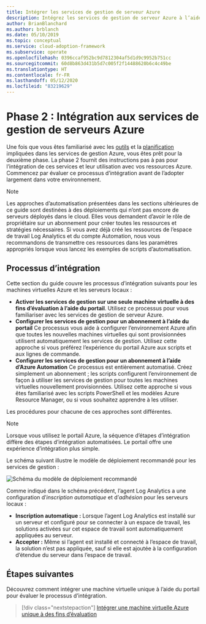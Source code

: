 ```yaml
---
title: Intégrer les services de gestion de serveur Azure
description: Intégrez les services de gestion de serveur Azure à l’aide des informations relatives aux machines virtuelles Azure et aux serveurs locaux.
author: BrianBlanchard
ms.author: brblanch
ms.date: 05/10/2019
ms.topic: conceptual
ms.service: cloud-adoption-framework
ms.subservice: operate
ms.openlocfilehash: 0396ccaf952bc9d7812304af5d1d9c9952b751cc
ms.sourcegitcommit: 60d8b863d431b5d7c005f2f14488620b6c4c49be
ms.translationtype: HT
ms.contentlocale: fr-FR
ms.lasthandoff: 05/12/2020
ms.locfileid: "83219629"
---
```

# <a name="phase-2-onboarding-azure-server-management-services"></a>Phase 2 : Intégration aux services de gestion de serveurs Azure

Une fois que vous êtes familiarisé avec les [outils](./tools-services.md) et la [planification](./prerequisites.md) impliquées dans les services de gestion Azure, vous êtes prêt pour la deuxième phase. La phase 2 fournit des instructions pas à pas pour l’intégration de ces services et leur utilisation avec vos ressources Azure. Commencez par évaluer ce processus d’intégration avant de l’adopter largement dans votre environnement.

> [!NOTE]
> Les approches d’automatisation présentées dans les sections ultérieures de ce guide sont destinées à des déploiements qui n’ont pas encore de serveurs déployés dans le cloud. Elles vous demandent d’avoir le rôle de propriétaire sur un abonnement pour créer toutes les ressources et stratégies nécessaires. Si vous avez déjà créé les ressources de l’espace de travail Log Analytics et du compte Automation, nous vous recommandons de transmettre ces ressources dans les paramètres appropriés lorsque vous lancez les exemples de scripts d’automatisation.

## <a name="onboarding-processes"></a>Processus d’intégration

Cette section du guide couvre les processus d’intégration suivants pour les machines virtuelles Azure et les serveurs locaux :

- **Activer les services de gestion sur une seule machine virtuelle à des fins d’évaluation à l’aide du portail**. Utilisez ce processus pour vous familiariser avec les services de gestion de serveur Azure.
- **Configurer les services de gestion pour un abonnement à l’aide du portail** Ce processus vous aide à configurer l’environnement Azure afin que toutes les nouvelles machines virtuelles qui sont provisionnées utilisent automatiquement les services de gestion. Utilisez cette approche si vous préférez l’expérience du portail Azure aux scripts et aux lignes de commande.
- **Configurer les services de gestion pour un abonnement à l’aide d’Azure Automation** Ce processus est entièrement automatisé. Créez simplement un abonnement ; les scripts configurent l’environnement de façon à utiliser les services de gestion pour toutes les machines virtuelles nouvellement provisionnées. Utilisez cette approche si vous êtes familiarisé avec les scripts PowerShell et les modèles Azure Resource Manager, ou si vous souhaitez apprendre à les utiliser.

Les procédures pour chacune de ces approches sont différentes.

> [!NOTE]
> Lorsque vous utilisez le portail Azure, la séquence d’étapes d’intégration diffère des étapes d’intégration automatisées. Le portail offre une expérience d’intégration plus simple.

Le schéma suivant illustre le modèle de déploiement recommandé pour les services de gestion :

![Schéma du modèle de déploiement recommandé](./media/recommended-deployment.png)

Comme indiqué dans le schéma précédent, l’agent Log Analytics a une configuration d’_inscription automatique_ et d’_adhésion_ pour les serveurs locaux :

- **Inscription automatique :** Lorsque l’agent Log Analytics est installé sur un serveur et configuré pour se connecter à un espace de travail, les solutions activées sur cet espace de travail sont automatiquement appliquées au serveur.
- **Accepter :** Même si l’agent est installé et connecté à l’espace de travail, la solution n’est pas appliquée, sauf si elle est ajoutée à la configuration d’étendue du serveur dans l’espace de travail.

## <a name="next-steps"></a>Étapes suivantes

Découvrez comment intégrer une machine virtuelle unique à l’aide du portail pour évaluer le processus d’intégration.

> [!div class="nextstepaction"]
> [Intégrer une machine virtuelle Azure unique à des fins d’évaluation](./onboard-single-vm.md)
